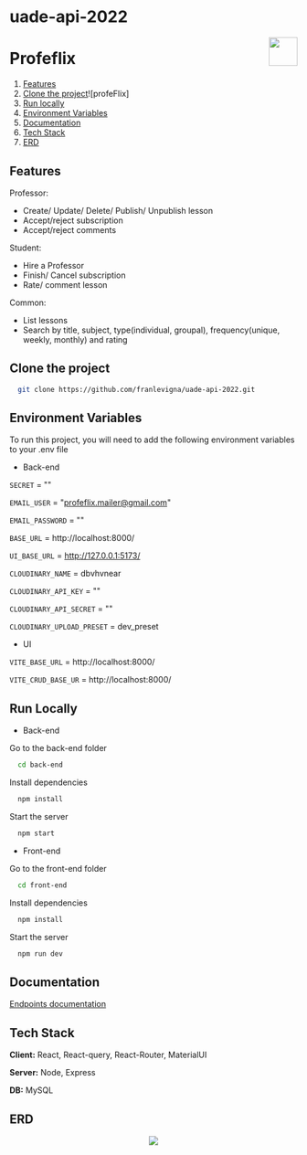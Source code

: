 # uade-api-2022
<img align="right" width="50" height="auto" src="https://user-images.githubusercontent.com/33434552/204025334-553dc7c3-0149-40ab-a3a0-679623e7c8ad.png">


# Profeflix
1. [Features](#features)
2. [Clone the project](#clone-the-project)![profeFlix]
3. [Run locally](#run-locally)
4. [Environment Variables](#environment-variables)
5. [Documentation](#documentation)
6. [Tech Stack](#tech-stack)
7. [ERD](#erd)


## Features

Professor:
- Create/ Update/ Delete/ Publish/ Unpublish lesson
- Accept/reject subscription
- Accept/reject comments

Student:
- Hire a Professor
- Finish/ Cancel subscription
- Rate/ comment lesson

Common: 

- List lessons
- Search by title, subject, type(individual, groupal), frequency(unique, weekly, monthly) and rating

## Clone the project

```bash
  git clone https://github.com/franlevigna/uade-api-2022.git
```

## Environment Variables

To run this project, you will need to add the following environment variables to your .env file

- Back-end

`SECRET` = ""

`EMAIL_USER` = "profeflix.mailer@gmail.com"

`EMAIL_PASSWORD` = ""

`BASE_URL` = http://localhost:8000/

`UI_BASE_URL` = http://127.0.0.1:5173/

`CLOUDINARY_NAME` = dbvhvnear

`CLOUDINARY_API_KEY` = ""

`CLOUDINARY_API_SECRET` = ""

`CLOUDINARY_UPLOAD_PRESET` = dev_preset

- UI

`VITE_BASE_URL` = http://localhost:8000/

`VITE_CRUD_BASE_UR` = http://localhost:8000/


## Run Locally

- Back-end

Go to the back-end folder

```bash
  cd back-end
```

Install dependencies

```bash
  npm install
```

Start the server

```bash
  npm start
```

- Front-end

Go to the front-end folder

```bash
  cd front-end
```

Install dependencies

```bash
  npm install
```

Start the server

```bash
  npm run dev
```




## Documentation

[Endpoints documentation](https://documenter.getpostman.com/view/6179397/2s8YsnVvPH)


## Tech Stack

**Client:** React, React-query, React-Router, MaterialUI

**Server:** Node, Express

**DB:** MySQL

## ERD
<p align="center">
  <img  src="https://user-images.githubusercontent.com/33434552/204020761-2842b727-9bd4-41d1-a3a3-c857a7957ff4.png">
</p>








